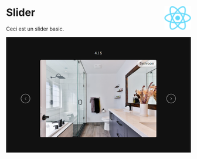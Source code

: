 # Slider <a href="../../"><img align="right" src="../../src/images/React-icon.svg" alt="React" title="framework React" widht="auto" height="64px"></a>

Ceci est un slider basic.
<div align="center">

![Slider](../../src/sceenshots/slider.png)